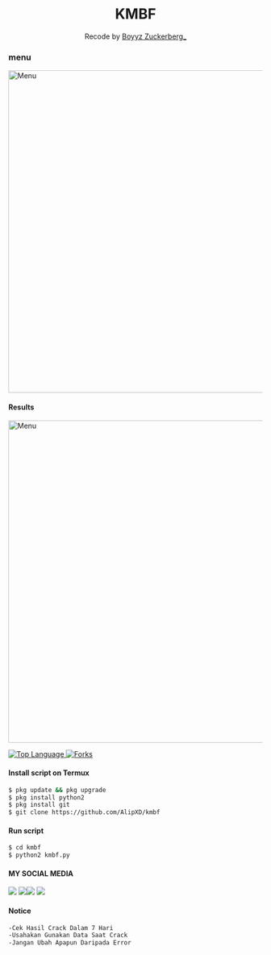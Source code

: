 <h1 align="center">
  KMBF
</h1>
</div>
<p align="center">
  Recode by <a href="https://www.facebook.com/Aliff.febriyan">Boyyz Zuckerberg_</a>
</p>
<p align="center">
 
### menu
 <img src="https://github.com/AlipXD/kmbf/blob/main/Screenshot_20210619_170209.jpg" width="640" title="Menu" alt="Menu">
</p>

#### Results
 <img src="https://github.com/AlipXD/kmbf/blob/main/Screenshot_2021-06-03-16-15-14-23.jpg" width="640" title="Menu" alt="Menu">
</p>

<a href="https://github.com/AlipXD/kmbf">
    <img alt="Top Language" src="https://img.shields.io/github/languages/top/Yayan-XD/ymbf.svg"/> <a href="https://github.com/AlipXD/ymbf">
    <img alt="Forks" src="https://img.shields.io/github/forks/Yayan-XD/ymbf.svg"/>
  </a>
</div>
<p align="center">

#### Install script on Termux
```bash
$ pkg update && pkg upgrade
$ pkg install python2
$ pkg install git
$ git clone https://github.com/AlipXD/kmbf
```
#### Run script
```bash
$ cd kmbf
$ python2 kmbf.py
```
#### MY SOCIAL MEDIA

[![](https://img.shields.io/badge/Github-black?logo=Github&logoColor=black&labelColor=white)](https://github.com/Fall-Xavier)
[![](https://img.shields.io/badge/Facebook-blue?logo=Facebook&logoColor=blue&labelColor=white)](https://www.facebook.com/Aliff.febriyan)[![](https://img.shields.io/badge/Instagram-red?logo=Instagram&logoColor=red&labelColor=white)](https://www.instagram.com/Lordz.Alif/) [![](https://img.shields.io/badge/Whatsapp-CHAT-red?logo=Whatsapp&logoColor=Brightgreen&labelColor=white)](https://wa.me/6282164141394?text=Asalamualaikum+bang)

#### Notice 
```bash 
-Cek Hasil Crack Dalam 7 Hari
-Usahakan Gunakan Data Saat Crack
-Jangan Ubah Apapun Daripada Error
